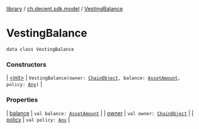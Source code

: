 [library](../../index.md) / [ch.decent.sdk.model](../index.md) / [VestingBalance](./index.md)

# VestingBalance

`data class VestingBalance`

### Constructors

| [&lt;init&gt;](-init-.md) | `VestingBalance(owner: `[`ChainObject`](../-chain-object/index.md)`, balance: `[`AssetAmount`](../-asset-amount/index.md)`, policy: `[`Any`](https://kotlinlang.org/api/latest/jvm/stdlib/kotlin/-any/index.html)`)` |

### Properties

| [balance](balance.md) | `val balance: `[`AssetAmount`](../-asset-amount/index.md) |
| [owner](owner.md) | `val owner: `[`ChainObject`](../-chain-object/index.md) |
| [policy](policy.md) | `val policy: `[`Any`](https://kotlinlang.org/api/latest/jvm/stdlib/kotlin/-any/index.html) |

